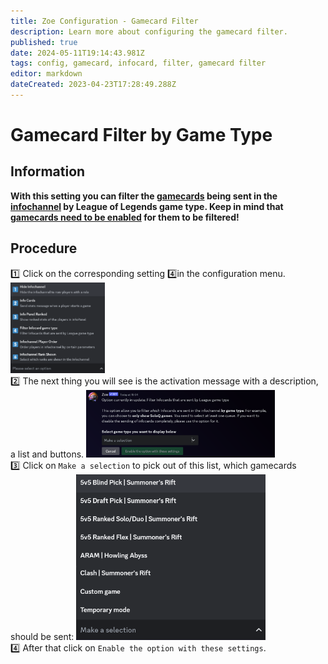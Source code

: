 ```yaml
---
title: Zoe Configuration - Gamecard Filter
description: Learn more about configuring the gamecard filter.
published: true
date: 2024-05-11T19:14:43.981Z
tags: config, gamecard, infocard, filter, gamecard filter
editor: markdown
dateCreated: 2023-04-23T17:28:49.288Z
---
```


# Gamecard Filter by Game Type
## Information
**With this setting you can filter the [gamecards](/en/features/gamecards) being sent in the [infochannel](/en/features/infochannel) by League of Legends game type.
Keep in mind that [gamecards need to be enabled](/en/Zoe-Configuration/Infochannel/Gamecards/) for them to be filtered!**

## Procedure
:one: Click on the corresponding setting :four:in the configuration menu.
<img src="/config_info_menu_choices.png" width="30%" /> <br>
:two: The next thing you will see is the activation message with a description, a list and buttons. 
<img src="/config_info_4_filtergamecards_activation.png" width="60%" /> <br>
:three: Click on `Make a selection` to pick out of this list, which gamecards should be sent:
<img src="/config_info_4_filtergamecards_menu_choices.png" width="60%" /> <br>
:four: After that click on `Enable the option with these settings`.